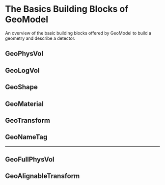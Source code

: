 # The Basics Building Blocks of GeoModel

An overview of the basic building blocks offered by GeoModel to build a geometry and describe a detector.


## GeoPhysVol

## GeoLogVol

## GeoShape

## GeoMaterial

## GeoTransform

## GeoNameTag

----


## GeoFullPhysVol

## GeoAlignableTransform
